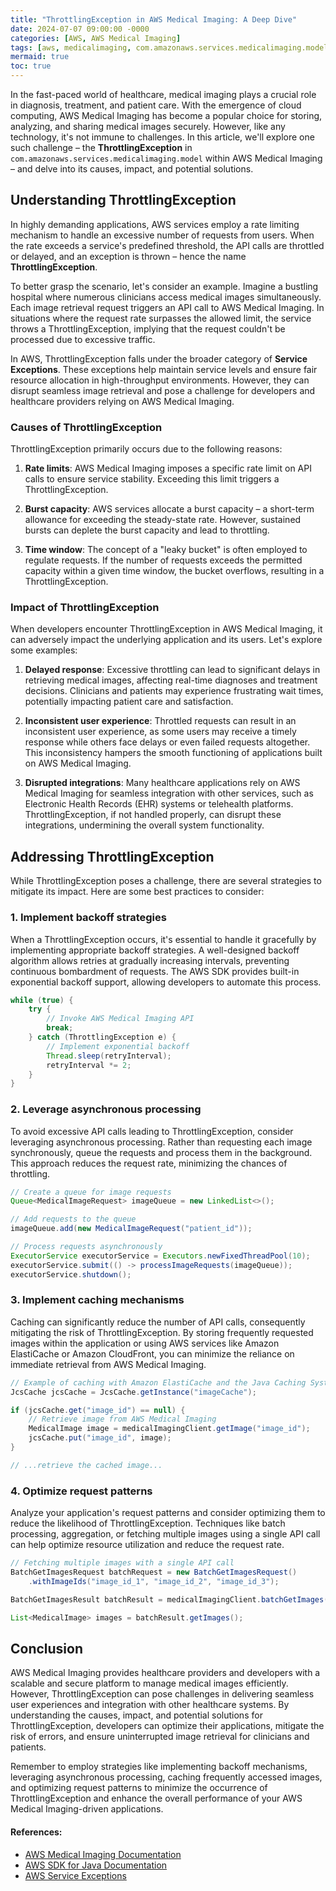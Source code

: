 ```yaml
---
title: "ThrottlingException in AWS Medical Imaging: A Deep Dive"
date: 2024-07-07 09:00:00 -0000
categories: [AWS, AWS Medical Imaging]
tags: [aws, medicalimaging, com.amazonaws.services.medicalimaging.model]
mermaid: true
toc: true
---
```



In the fast-paced world of healthcare, medical imaging plays a crucial role in diagnosis, treatment, and patient care. With the emergence of cloud computing, AWS Medical Imaging has become a popular choice for storing, analyzing, and sharing medical images securely. However, like any technology, it's not immune to challenges. In this article, we'll explore one such challenge – the **ThrottlingException** in `com.amazonaws.services.medicalimaging.model` within AWS Medical Imaging – and delve into its causes, impact, and potential solutions.

## Understanding ThrottlingException

In highly demanding applications, AWS services employ a rate limiting mechanism to handle an excessive number of requests from users. When the rate exceeds a service's predefined threshold, the API calls are throttled or delayed, and an exception is thrown – hence the name **ThrottlingException**.

To better grasp the scenario, let's consider an example. Imagine a bustling hospital where numerous clinicians access medical images simultaneously. Each image retrieval request triggers an API call to AWS Medical Imaging. In situations where the request rate surpasses the allowed limit, the service throws a ThrottlingException, implying that the request couldn't be processed due to excessive traffic.

In AWS, ThrottlingException falls under the broader category of **Service Exceptions**. These exceptions help maintain service levels and ensure fair resource allocation in high-throughput environments. However, they can disrupt seamless image retrieval and pose a challenge for developers and healthcare providers relying on AWS Medical Imaging.

### Causes of ThrottlingException

ThrottlingException primarily occurs due to the following reasons:

1. **Rate limits**: AWS Medical Imaging imposes a specific rate limit on API calls to ensure service stability. Exceeding this limit triggers a ThrottlingException.

2. **Burst capacity**: AWS services allocate a burst capacity – a short-term allowance for exceeding the steady-state rate. However, sustained bursts can deplete the burst capacity and lead to throttling.

3. **Time window**: The concept of a "leaky bucket" is often employed to regulate requests. If the number of requests exceeds the permitted capacity within a given time window, the bucket overflows, resulting in a ThrottlingException.

### Impact of ThrottlingException

When developers encounter ThrottlingException in AWS Medical Imaging, it can adversely impact the underlying application and its users. Let's explore some examples:

1. **Delayed response**: Excessive throttling can lead to significant delays in retrieving medical images, affecting real-time diagnoses and treatment decisions. Clinicians and patients may experience frustrating wait times, potentially impacting patient care and satisfaction.

2. **Inconsistent user experience**: Throttled requests can result in an inconsistent user experience, as some users may receive a timely response while others face delays or even failed requests altogether. This inconsistency hampers the smooth functioning of applications built on AWS Medical Imaging.

3. **Disrupted integrations**: Many healthcare applications rely on AWS Medical Imaging for seamless integration with other services, such as Electronic Health Records (EHR) systems or telehealth platforms. ThrottlingException, if not handled properly, can disrupt these integrations, undermining the overall system functionality.

## Addressing ThrottlingException

While ThrottlingException poses a challenge, there are several strategies to mitigate its impact. Here are some best practices to consider:

### 1. Implement backoff strategies

When a ThrottlingException occurs, it's essential to handle it gracefully by implementing appropriate backoff strategies. A well-designed backoff algorithm allows retries at gradually increasing intervals, preventing continuous bombardment of requests. The AWS SDK provides built-in exponential backoff support, allowing developers to automate this process.

```java
while (true) {
    try {
        // Invoke AWS Medical Imaging API
        break;
    } catch (ThrottlingException e) {
        // Implement exponential backoff
        Thread.sleep(retryInterval);
        retryInterval *= 2;
    }
}
```

### 2. Leverage asynchronous processing

To avoid excessive API calls leading to ThrottlingException, consider leveraging asynchronous processing. Rather than requesting each image synchronously, queue the requests and process them in the background. This approach reduces the request rate, minimizing the chances of throttling.

```java
// Create a queue for image requests
Queue<MedicalImageRequest> imageQueue = new LinkedList<>();

// Add requests to the queue
imageQueue.add(new MedicalImageRequest("patient_id"));

// Process requests asynchronously
ExecutorService executorService = Executors.newFixedThreadPool(10);
executorService.submit(() -> processImageRequests(imageQueue));
executorService.shutdown();
```

### 3. Implement caching mechanisms

Caching can significantly reduce the number of API calls, consequently mitigating the risk of ThrottlingException. By storing frequently requested images within the application or using AWS services like Amazon ElastiCache or Amazon CloudFront, you can minimize the reliance on immediate retrieval from AWS Medical Imaging.

```java
// Example of caching with Amazon ElastiCache and the Java Caching System (JCS)
JcsCache jcsCache = JcsCache.getInstance("imageCache");

if (jcsCache.get("image_id") == null) {
    // Retrieve image from AWS Medical Imaging
    MedicalImage image = medicalImagingClient.getImage("image_id");
    jcsCache.put("image_id", image);
}

// ...retrieve the cached image...
```

### 4. Optimize request patterns

Analyze your application's request patterns and consider optimizing them to reduce the likelihood of ThrottlingException. Techniques like batch processing, aggregation, or fetching multiple images using a single API call can help optimize resource utilization and reduce the request rate.

```java
// Fetching multiple images with a single API call
BatchGetImagesRequest batchRequest = new BatchGetImagesRequest()
    .withImageIds("image_id_1", "image_id_2", "image_id_3");

BatchGetImagesResult batchResult = medicalImagingClient.batchGetImages(batchRequest);

List<MedicalImage> images = batchResult.getImages();
```

## Conclusion

AWS Medical Imaging provides healthcare providers and developers with a scalable and secure platform to manage medical images efficiently. However, ThrottlingException can pose challenges in delivering seamless user experiences and integration with other healthcare systems. By understanding the causes, impact, and potential solutions for ThrottlingException, developers can optimize their applications, mitigate the risk of errors, and ensure uninterrupted image retrieval for clinicians and patients.

Remember to employ strategies like implementing backoff mechanisms, leveraging asynchronous processing, caching frequently accessed images, and optimizing request patterns to minimize the occurrence of ThrottlingException and enhance the overall performance of your AWS Medical Imaging-driven applications.

#### References:

- [AWS Medical Imaging Documentation](https://docs.aws.amazon.com/medical-imaging/)
- [AWS SDK for Java Documentation](https://docs.aws.amazon.com/sdk-for-java/)
- [AWS Service Exceptions](https://docs.aws.amazon.com/general/latest/gr/api-retries.html)

